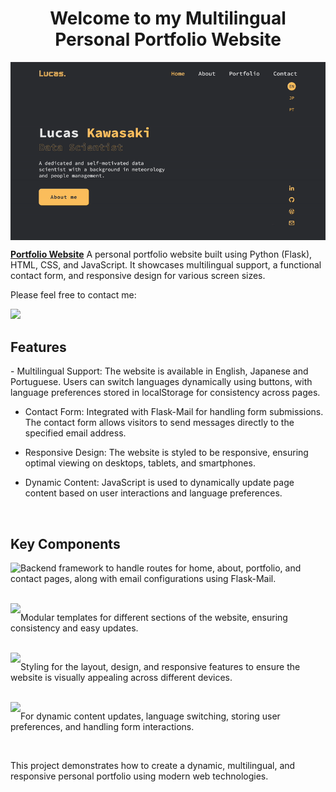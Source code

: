 <h1 align="center">Welcome to my Multilingual Personal Portfolio Website</h1>

<img align="center" src="https://github.com/KawasakiLucas/my-portfolio-website/blob/master/static/images/website.gif">

**[Portfolio Website](https://kawasakilucas.pythonanywhere.com/)** A personal portfolio website built using Python (Flask), HTML, CSS, and JavaScript. It showcases multilingual support, a functional contact form, and responsive design for various screen sizes.


<!-- <p align="center">
  <a href="https://skillicons.dev">
    <img src="https://skillicons.dev/icons?i=python,html,css,javascript,flask" />
  </a>
</p> -->

Please feel free to contact me:
<p align="left">
  <a href="https://www.linkedin.com/in/lucas-kawasaki/">
    <img src="https://skillicons.dev/icons?i=linkedin" />
  </a>
</p>

<h2 align="left">Features</h2>
- Multilingual Support: The website is available in English, Japanese and Portuguese. Users can switch languages dynamically using buttons, with language preferences stored in localStorage for consistency across pages.

- Contact Form: Integrated with Flask-Mail for handling form submissions. The contact form allows visitors to send messages directly to the specified email address.

- Responsive Design: The website is styled to be responsive, ensuring optimal viewing on desktops, tablets, and smartphones.

- Dynamic Content: JavaScript is used to dynamically update page content based on user interactions and language preferences.


<br />
<h2 align="left">Key Components</h2>
<img align="left" src="https://skillicons.dev/icons?i=python,flask">

Backend framework to handle routes for home, about, portfolio, and contact pages, along with email configurations using Flask-Mail.

<br />

<img align="left" src="https://skillicons.dev/icons?i=html">

Modular templates for different sections of the website, ensuring consistency and easy updates.

<br />

<img align="left" src="https://skillicons.dev/icons?i=css">

Styling for the layout, design, and responsive features to ensure the website is visually appealing across different devices.

<br />

<img align="left" src="https://skillicons.dev/icons?i=javascript">

For dynamic content updates, language switching, storing user preferences, and handling form interactions.

<br />

This project demonstrates how to create a dynamic, multilingual, and responsive personal portfolio using modern web technologies.
